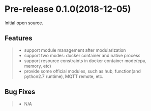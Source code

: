 # Pre-release 0.1.0(2018-12-05)

Initial open source.

## Features

> + support module management after modularization
> + support two modes: docker container and native process
> + support resource constraints in docker container mode(cpu, memory, etc)
> + provide some official modules, such as hub, function(and python2.7 runtime), MQTT remote, etc.

## Bug Fixes

> + N/A
